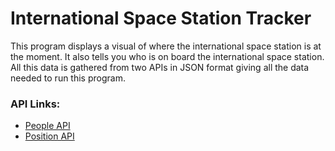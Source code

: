 # International Space Station Tracker

This program displays a visual of where the international space station is at the moment. It also tells you who is on board the international space station. All this data is gathered from two APIs in JSON format giving all the data needed to run this program.

### API Links:
- [People API](http://api.open-notify.org/astros.json)
- [Position API](http://api.open-notify.org/astros.json)
